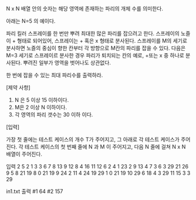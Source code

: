 N x N 배열 안의 숫자는 해당 영역에 존재하는 파리의 개체 수를 의미한다.

아래는 N=5 의 예이다.

파리 킬러 스프레이를 한 번만 뿌려 최대한 많은 파리를 잡으려고 한다. 스프레이의 노즐이 + 형태로 되어있어, 스프레이는 + 혹은 x 형태로 분사된다. 스프레이를 M의 세기로 분사하면 노즐의 중심이 향한 칸부터 각 방향으로 M칸의 파리를 잡을 수 있다.
다음은 M=3 세기로 스프레이르 분사한 경우 파리가 퇴치되는 칸의 예로, +또는 x 중 하나로 분사된다. 뿌려진 일부가 영역을 벗어나도 상관없다.



한 번에 잡을 수 있는 최대 파리수를 출력하라.

 

[제약 사항]

1. N 은 5 이상 15 이하이다.
2. M은 2 이상 N 이하이다.
3. 각 영역의 파리 갯수는 30 이하 이다.

[입력]

가장 첫 줄에는 테스트 케이스의 개수 T가 주어지고, 그 아래로 각 테스트 케이스가 주어진다.
각 테스트 케이스의 첫 번째 줄에 N 과 M 이 주어지고,
다음 N 줄에 걸쳐 N x N 배열이 주어진다.

입력
2
5 2
1 3 3 6 7
8 13 9 12 8
4 16 11 12 6
2 4 1 23 2
9 13 4 7 3
6 3
29 21 26 9 5 8
21 19 8 0 21 19
9 24 2 11 4 24
19 29 1 0 21 19
10 29 6 18 4 3
29 11 15 3 3 29
 
in1.txt
출력
#1 64
#2 157